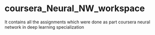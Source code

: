 # coursera_Neural_NW_workspace
It contains all the assignments which were done as part coursera neural network in deep learning specialization
